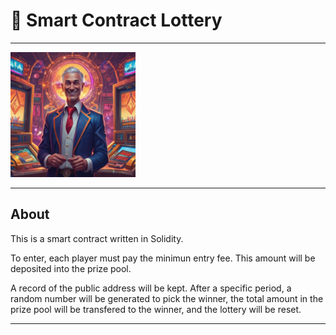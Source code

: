 # 🤑 Smart Contract Lottery

___

<div style="text-align: left;">
  <img src="./readme_image.jpg" 
       alt="Readme Image" 
       width="200" 
       height="200" />
</div>

___

## About

This is a smart contract written in Solidity. 

To enter, each player must pay the minimun entry fee. This amount will be
deposited into the prize pool.

A record of the public address will be kept. After a specific period, a 
random number will be generated to pick the winner, the total amount in the prize pool will
be transfered to the winner, and the lottery will be reset.

___
